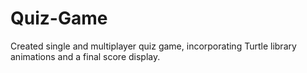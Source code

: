 # Quiz-Game
Created single and multiplayer quiz game, incorporating Turtle library animations and a final score display.
